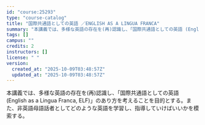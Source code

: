 ```yaml
---
id: "course:25293"
type: "course-catalog"
title: "国際共通語としての英語 ／ENGLISH AS A LINGUA FRANCA"
summary: "本講義では、多様な英語の存在を(再)認識し、「国際共通語としての英語 (English as a Lingua Franca, ELF)」のあり方を考えることを目的とする。また、非英語母語話者としてどのような英語を学習し、指導していけばいい…"
tags: []
campus: ""
credits: 2
instructors: []
license: " "
version:
  created_at: "2025-10-09T03:48:57Z"
  updated_at: "2025-10-09T03:48:57Z"
---
```


本講義では、多様な英語の存在を(再)認識し、「国際共通語としての英語 (English as a Lingua Franca, ELF)」のあり方を考えることを目的とする。また、非英語母語話者としてどのような英語を学習し、指導していけばいいかを模索する。
